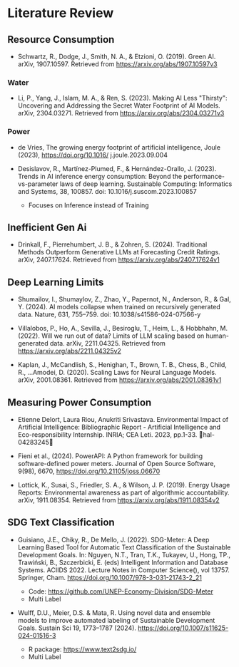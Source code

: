 # Literature Review

## Resource Consumption 
- Schwartz, R., Dodge, J., Smith, N. A., & Etzioni, O. (2019). Green AI. arXiv, 1907.10597. Retrieved from https://arxiv.org/abs/1907.10597v3

### Water
- Li, P., Yang, J., Islam, M. A., & Ren, S. (2023). Making AI Less "Thirsty": Uncovering and Addressing the Secret Water Footprint of AI Models. arXiv, 2304.03271. Retrieved from https://arxiv.org/abs/2304.03271v3

### Power
- de Vries, The growing energy footprint of artificial intelligence, Joule (2023), https://doi.org/10.1016/
j.joule.2023.09.004
    
- Desislavov, R., Martínez-Plumed, F., & Hernández-Orallo, J. (2023). Trends in AI inference energy consumption: Beyond the performance-vs-parameter laws of deep learning. Sustainable Computing: Informatics and Systems, 38, 100857. doi: 10.1016/j.suscom.2023.100857

    - Focuses on Inference instead of Training

## Inefficient Gen Ai

- Drinkall, F., Pierrehumbert, J. B., & Zohren, S. (2024). Traditional Methods Outperform Generative LLMs at Forecasting Credit Ratings. arXiv, 2407.17624. Retrieved from https://arxiv.org/abs/2407.17624v1


## Deep Learning Limits

- Shumailov, I., Shumaylov, Z., Zhao, Y., Papernot, N., Anderson, R., & Gal, Y. (2024). AI models collapse when trained on recursively generated data. Nature, 631, 755–759. doi: 10.1038/s41586-024-07566-y

- Villalobos, P., Ho, A., Sevilla, J., Besiroglu, T., Heim, L., & Hobbhahn, M. (2022). Will we run out of data? Limits of LLM scaling based on human-generated data. arXiv, 2211.04325. Retrieved from https://arxiv.org/abs/2211.04325v2

- Kaplan, J., McCandlish, S., Henighan, T., Brown, T. B., Chess, B., Child, R., ...Amodei, D. (2020). Scaling Laws for Neural Language Models. arXiv, 2001.08361. Retrieved from https://arxiv.org/abs/2001.08361v1


## Measuring Power Consumption

- Etienne Delort, Laura Riou, Anukriti Srivastava. Environmental Impact of Artificial Intelligence:
Bibliographic Report - Artificial Intelligence and Eco-responsibility Internship. INRIA; CEA Leti.
2023, pp.1-33. ￿hal-04283245￿

- Fieni et al., (2024). PowerAPI: A Python framework for building software-defined power meters. Journal of Open Source Software, 9(98), 6670, https://doi.org/10.21105/joss.06670

- Lottick, K., Susai, S., Friedler, S. A., & Wilson, J. P. (2019). Energy Usage Reports: Environmental awareness as part of algorithmic accountability. arXiv, 1911.08354. Retrieved from https://arxiv.org/abs/1911.08354v2


## SDG Text Classification

- Guisiano, J.E., Chiky, R., De Mello, J. (2022). SDG-Meter: A Deep Learning Based Tool for Automatic Text Classification of the Sustainable Development Goals. In: Nguyen, N.T., Tran, T.K., Tukayev, U., Hong, TP., Trawiński, B., Szczerbicki, E. (eds) Intelligent Information and Database Systems. ACIIDS 2022. Lecture Notes in Computer Science(), vol 13757. Springer, Cham. https://doi.org/10.1007/978-3-031-21743-2_21
    - Code: https://github.com/UNEP-Economy-Division/SDG-Meter
    - Multi Label

- Wulff, D.U., Meier, D.S. & Mata, R. Using novel data and ensemble models to improve automated labeling of Sustainable Development Goals. Sustain Sci 19, 1773–1787 (2024). https://doi.org/10.1007/s11625-024-01516-3
    - R package: https://www.text2sdg.io/
    - Multi Label
